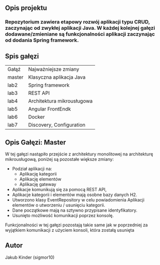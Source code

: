 <h2> Opis projektu</h2>

<h3>Repozytorium zawiera etapowy rozwój aplikacji typu CRUD, zaczynając od zwykłej aplikacji Java. W każdej kolejnej gałęzi dodawane/zmieniane są funkcjonalności aplikacji zaczynając od dodania Spring framework.</h3>

<h2>Spis gałęzi</h2>

<table>
  <tr>
    <td>Gałąź</td>
    <td>Najważniejsze zmiany</td>
  </tr>
  
  <tr>
    <td>master</td>
    <td>Klasyczna aplikacja Java</td>
  </tr>
  
  <tr>
    <td>lab2</td>
    <td>Spring framework</td>
  </tr>
  
  <tr>
    <td>lab3</td>
    <td>REST API</td>
  </tr>
  
  <tr>
    <td>lab4</td>
    <td>Architektura mikrousługowa</td>
  </tr>
  
  <tr>
    <td>lab5</td>
    <td>Angular FrontEndk</td>
  </tr>
  
  <tr>
    <td>lab6</td>
    <td>Docker</td>
  </tr>
  
  <tr>
    <td>lab7</td>
    <td>Discovery, Configuration</td>
  </tr>
</table>

<h2>Opis Gałęzi: Master</h2>
<p>W tej gałęzi nastąpiło przejście z architektury monolitowej na architekturę mikrousługową, poniżej są pozostałe większe zmiany:</p>

- Podział aplikacji na: 
  - Aplikację kategorii
  - Aplikację elementów
  - Aplikację gateway
- Aplikacje komunikują się za pomocą REST API,
- Aplikacje kategorii i elementów mają osobne bazy danych H2.
- Utworzono klasy EventRepository w celu powiadomienia Aplikacji elementów o utworzeniu / usunięciu kategorii.
- Dane początkowe mają na sztywno przypisane identyfikatory.
- Usunięto możliwość komunikacji poprzez konsolę.

<p>Funkcjonalności w tej gałęzi pozostają takie same jak w poprzedniej za wyjątkiem komunikacji z użyciem konsoli, która zostałą usunięta</p>

<h2>Autor</h2>
Jakub Kinder (sigmor10)
